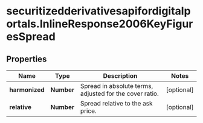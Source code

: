 # securitizedderivativesapifordigitalportals.InlineResponse2006KeyFiguresSpread

## Properties

Name | Type | Description | Notes
------------ | ------------- | ------------- | -------------
**harmonized** | **Number** | Spread in absolute terms, adjusted for the cover ratio. | [optional] 
**relative** | **Number** | Spread relative to the ask price. | [optional] 


